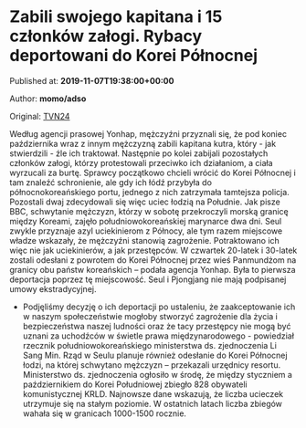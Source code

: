 
# Zabili swojego kapitana i 15 członków załogi. Rybacy deportowani do Korei Północnej

Published at: **2019-11-07T19:38:00+00:00**

Author: **momo/adso**

Original: [TVN24](https://www.tvn24.pl/wiadomosci-ze-swiata,2/korea-poludniowa-rybacy-z-korei-polnocnej-przyznali-sie-do-zabicia-kapitana-i-15-czlonkow-zalogi-kutra,983764.html)

Według agencji prasowej Yonhap, mężczyźni przyznali się, że pod koniec października wraz z innym mężczyzną zabili kapitana kutra, który - jak stwierdzili - źle ich traktował. Następnie po kolei zabijali pozostałych członków załogi, którzy protestowali przeciwko ich działaniom, a ciała wyrzucali za burtę.
Sprawcy początkowo chcieli wrócić do Korei Północnej i tam znaleźć schronienie, ale gdy ich łódź przybyła do północnokoreańskiego portu, jednego z nich zatrzymała tamtejsza policja. Pozostali dwaj zdecydowali się więc uciec łodzią na Południe.
Jak pisze BBC, schwytanie mężczyzn, którzy w sobotę przekroczyli morską granicę między Koreami, zajęło południowokoreańskiej marynarce dwa dni.
Seul zwykle przyznaje azyl uciekinierom z Północy, ale tym razem miejscowe władze wskazały, że mężczyźni stanowią zagrożenie. Potraktowano ich więc nie jak uciekinierów, a jak przestępców.
W czwartek 20-latek i 30-latek zostali odesłani z powrotem do Korei Północnej przez wieś Panmundżom na granicy obu państw koreańskich – podała agencja Yonhap. Była to pierwsza deportacja poprzez tę miejscowość. Seul i Pjongjang nie mają podpisanej umowy ekstradycyjnej.
- Podjęliśmy decyzję o ich deportacji po ustaleniu, że zaakceptowanie ich w naszym społeczeństwie mogłoby stworzyć zagrożenie dla życia i bezpieczeństwa naszej ludności oraz że tacy przestępcy nie mogą być uznani za uchodźców w świetle prawa międzynarodowego - powiedział rzecznik południowokoreańskiego ministerstwa ds. zjednoczenia Li Sang Min.
Rząd w Seulu planuje również odesłanie do Korei Północnej łodzi, na której schwytano mężczyzn – przekazali urzędnicy resortu.
Ministerstwo ds. zjednoczenia ogłosiło w środę, że między styczniem a październikiem do Korei Południowej zbiegło 828 obywateli komunistycznej KRLD. Najnowsze dane wskazują, że liczba ucieczek utrzymuje się na stałym poziomie. W ostatnich latach liczba zbiegów wahała się w granicach 1000-1500 rocznie.

